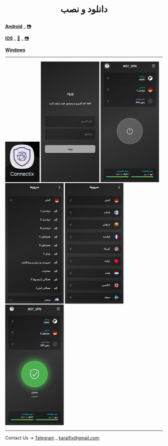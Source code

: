 <h1>
<center> 
        <p>
          دانلود و نصب 
        </p>
</center>
</h1>



        


[**Android**](https://apps.irancdn.org/android/Connectix-1.3.2.apk) _ [📷](https://github.com/mostafacpr/connectix/blob/main/image/cadn.jpg)
 
[**IOS**](http://testflight.apple.com/join/ATDvld9Y)  _ [🎥](https://drive.google.com/file/d/1ZNYhNTZCxctBvze1bEsSok4ujWjHx756/view?usp=drive_web) _ [📷](https://github.com/mostafacpr/connectix/blob/main/image/cios.jpg)

[**Windows**](https://apps.irancdn.org/windows/Connectix-1.3.2.zip)


---

<img src="image/c4.jpg" />

<img src="image/1.jpg" />

<img src="image/2.jpg" />

<img src="image/4.jpg" />

<img src="image/3.jpg" />

<img src="image/5.jpg" />

__________________________________________

Contact Us → [Telegram](http://t.me/fastfixgsm) _ [karajfix@gmail.com](mailto:gfix4600@gmail.com)       


